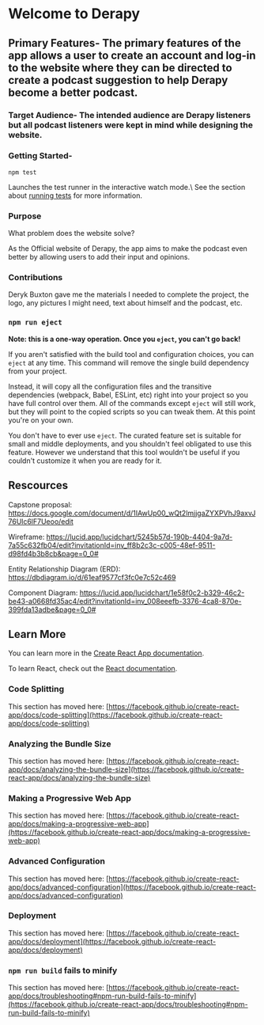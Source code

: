 # Welcome to Derapy 

## Primary Features- The primary features of the app allows a user to create an account and log-in to the website where they can be directed to create a podcast suggestion to help Derapy become a better podcast. 

### Target Audience- The intended audience are Derapy listeners but all podcast listeners were kept in mind while designing the website.

### Getting Started-

`npm test` 

Launches the test runner in the interactive watch mode.\ See the section about [running tests](https://facebook.github.io/create-react-app/docs/running-tests) for more information. 

### Purpose 

What problem does the website solve?

As the Official website of Derapy, the app aims to make the podcast even better by allowing users to add their input and opinions.

### Contributions

Deryk Buxton gave me the materials I needed to complete the project, the logo, any pictures I might need, text about himself and the podcast, etc.

### `npm run eject`

**Note: this is a one-way operation. Once you `eject`, you can't go back!**

If you aren't satisfied with the build tool and configuration choices, you can `eject` at any time. This command will remove the single build dependency from your project.

Instead, it will copy all the configuration files and the transitive dependencies (webpack, Babel, ESLint, etc) right into your project so you have full control over them. All of the commands except `eject` will still work, but they will point to the copied scripts so you can tweak them. At this point you're on your own.

You don't have to ever use `eject`. The curated feature set is suitable for small and middle deployments, and you shouldn't feel obligated to use this feature. However we understand that this tool wouldn't be useful if you couldn't customize it when you are ready for it.

## Rescources 

Capstone proposal: https://docs.google.com/document/d/1IAwUp00_wQt2lmjjgaZYXPVhJ9axvJ76Ulc6lF7Ueoo/edit

Wireframe: https://lucid.app/lucidchart/5245b57d-190b-4404-9a7d-7a55c632fb04/edit?invitationId=inv_ff8b2c3c-c005-48ef-9511-d98fd4b3b8cb&page=0_0#

Entity Relationship Diagram (ERD): https://dbdiagram.io/d/61eaf9577cf3fc0e7c52c469

Component Diagram: https://lucid.app/lucidchart/1e58f0c2-b329-46c2-be43-a0668fd35ac4/edit?invitationId=inv_008eeefb-3376-4ca8-870e-399fda13adbe&page=0_0#


## Learn More

You can learn more in the [Create React App documentation](https://facebook.github.io/create-react-app/docs/getting-started).

To learn React, check out the [React documentation](https://reactjs.org/).

### Code Splitting

This section has moved here: [https://facebook.github.io/create-react-app/docs/code-splitting](https://facebook.github.io/create-react-app/docs/code-splitting)

### Analyzing the Bundle Size

This section has moved here: [https://facebook.github.io/create-react-app/docs/analyzing-the-bundle-size](https://facebook.github.io/create-react-app/docs/analyzing-the-bundle-size)

### Making a Progressive Web App

This section has moved here: [https://facebook.github.io/create-react-app/docs/making-a-progressive-web-app](https://facebook.github.io/create-react-app/docs/making-a-progressive-web-app)

### Advanced Configuration

This section has moved here: [https://facebook.github.io/create-react-app/docs/advanced-configuration](https://facebook.github.io/create-react-app/docs/advanced-configuration)

### Deployment

This section has moved here: [https://facebook.github.io/create-react-app/docs/deployment](https://facebook.github.io/create-react-app/docs/deployment)

### `npm run build` fails to minify

This section has moved here: [https://facebook.github.io/create-react-app/docs/troubleshooting#npm-run-build-fails-to-minify](https://facebook.github.io/create-react-app/docs/troubleshooting#npm-run-build-fails-to-minify)
